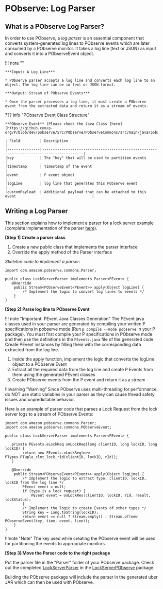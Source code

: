 # PObserve: Log Parser
## What is a PObserve Log Parser?
In order to use PObserve, a *log parser* is an essential component that converts system-generated log lines to PObserve events which are later consumed by a PObserve monitor. It takes a log line (text or JSON) as input and converts it into a PObserveEvent object.

!!! note ""
    
    ***Input: A Log Line***

    * PObserve parser accepts a log line and converts each log line to an object. The log line can be in text or JSON format.

    ***Output: Stream of PObserve Events***

    * Once the parser processes a log line, it must create a PObserve event from the extracted data and return it as a stream of events.

??? info "PObserve Event Class Structure"
    
    **PObserve Event** (Please check the Java Class [here](https://github.com/p-org/P/blob/dev/pobserve/Src/PObserve/PObserveCommons/src/main/java/pobserve/commons/PObserveEvent.java))

    | Field       	| Description                                                                             |
    |---------------|-----------------------------------------------------------------------------------------|
    |key            | The "key" that will be used to partition events                                         |
    |timestamp      | Timestamp of the event                                                                  |
    |event          | P event object                                                                          |
    |logLine        | log line that generates this PObserve event                                             |
    |customPayload  | Additional payload that can be attached to this event                                   |


## Writing a Log Parser
This section explains how to implement a parser for a lock server example (complete implementation of the parser [here](https://github.com/p-org/P/blob/dev/pobserve/Src/PObserve/Examples/LockServerPObserve/src/main/java/lockserver/pobserve/parser/LockServerParser.java)). 

**[Step 1] Create a parser class**

1. Create a new public class that implements the parser interface
2. Override the apply method of the Parser interface

*Skeleton code to implement a parser:*
```
import com.amazon.pobserve.commons.Parser;

public class LockServerParser implements Parser<PEvent> {
   @Override
    public Stream<PObserveEvent<PEvent>> apply(Object logLine) {
        /* Implement the logic to convert log lines to events */
    }
}
```

**[Step 2] Parse log line to PObserve Event**

!!! note "Important: PEvent Java Classes Generation"
    The PEvent java classes used in your parser are generated by compiling your written P specifications in pobserve mode (Run `p compile --mode pobserve` in your P package). You must first compile your P specifications in PObserve mode and then use the definitions in the `PEvents.java` file of the generated code. Create PEvent instances by filling them with the corresponding data extracted from the log line.

1. Inside the apply function, implement the logic that converts the logLine object to a PObserve Event
2. Extract all the required data from the log line and create P Events from them using the generated PEvent classes
3. Create PObserve events from the P event and return it as a stream

!!!warning "Warning"
    Since PObserve uses multi-threading for performance, do NOT use static variables in your parser as they can cause thread safety issues and unpredictable behavior.

Here is an example of parser code that parses a Lock Request from the lock server logs to a stream of PObserve Events:

```
import com.amazon.pobserve.commons.Parser;
import com.amazon.pobserve.commons.PObserveEvent;

public class LockServerParser implements Parser<PEvent> {

   private PEvents.eLockReq onLockReq(long clientID, long lockID, long lockID) {
        return new PEvents.eLockReq(new PTypes.PTuple_clnt_lock_rId(clientID, lockID, rId));
   }

   @Override
    public Stream<PObserveEvent<PEvent>> apply(Object logLine) {
        /* Implement the logic to extract type, clientID, lockID, lockID from the log line */
        PEvent event = null;
        if (type is a lock request) {
            PEvent event = onLockRes(clientID, lockID, rId, result, lockStatus);
        }
        /* Implement the logic to create Events of other types */
        String key = Long.toString(lockID);
        return event == null ? Stream.empty() : Stream.of(new PObserveEvent(key, time, event, line));
    }
}
```
!!!note "Note"
    The key used while creating the PObserve event will be used for partitioning the events to appropriate monitors.

**[Step 3] Move the Parser code to the right package**

Put the parser file in the "Parser" folder of your PObserve package. Check out the completed [LockServerParser](https://github.com/p-org/P/blob/dev/pobserve/Src/PObserve/Examples/LockServerPObserve/src/main/java/lockserver/pobserve/parser/LockServerParser.java) in the [LockServerPObserve](http://github.com/p-org/P/tree/dev/pobserve/Src/PObserve/Examples/LockServerPObserve) package.

Building the PObserve package will include the parser in the generated uber JAR which can then be used with PObserve.
